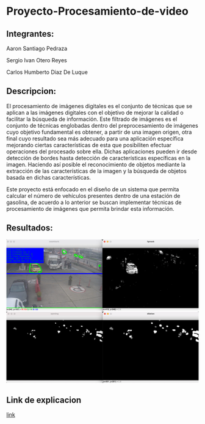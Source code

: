 # Proyecto-Procesamiento-de-video

## Integrantes:
Aaron Santiago Pedraza 

Sergio Ivan Otero Reyes 

Carlos Humberto Diaz De Luque 

## Descripcion:
El procesamiento de imágenes digitales es el conjunto de técnicas que se aplican a las imágenes digitales con el objetivo de mejorar la calidad o facilitar la búsqueda de información. Este filtrado de imágenes es el conjunto de técnicas englobadas dentro del preprocesamiento de imágenes cuyo objetivo fundamental es obtener, a partir de una imagen origen, otra final cuyo resultado sea más adecuado para una aplicación específica mejorando ciertas características de esta que posibiliten efectuar operaciones del procesado sobre ella. Dichas aplicaciones pueden ir desde detección de bordes hasta detección de características específicas en la imagen. Haciendo así posible el reconocimiento de objetos mediante la extracción de las características de la imagen y la búsqueda de objetos basada en dichas características.

Este proyecto está enfocado en el diseño de un sistema que permita calcular el número de vehículos presentes dentro de una estación de gasolina, de acuerdo a lo anterior se buscan implementar técnicas de procesamiento de imágenes que permita brindar esta información. 


## Resultados:
![](resultados.png)
![](resultado2.png)
## Link de explicacion 

[link](https://www.youtube.com/watch?v=ekEBmkNpLlY)
